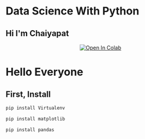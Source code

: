 # Data Science With Python

## Hi I'm Chaiyapat

 <center>

 [![Open In Colab](https://colab.research.google.com/assets/colab-badge.svg)](https://colab.research.google.com/drive/1GbUNKg9sWo5t6Rnq3xtLNyDXxW_3nn_B?usp=sharing)
</center>

 # Hello Everyone
 ## First, Install

 ```py
pip install Virtualenv
```
```py
pip install matplotlib
```
```py
pip install pandas
```

